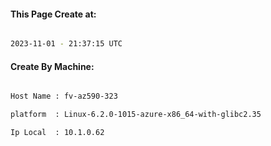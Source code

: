 
   
#### This Page Create at:

```bash

2023-11-01 - 21:37:15 UTC

```

#### Create By Machine:

```bash

Host Name : fv-az590-323

platform  : Linux-6.2.0-1015-azure-x86_64-with-glibc2.35

Ip Local  : 10.1.0.62

```

